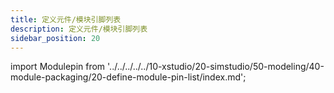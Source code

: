 ```yaml
---
title: 定义元件/模块引脚列表
description: 定义元件/模块引脚列表
sidebar_position: 20
---
```


import Modulepin from '../../../../../10-xstudio/20-simstudio/50-modeling/40-module-packaging/20-define-module-pin-list/index.md';

<Modulepin />
